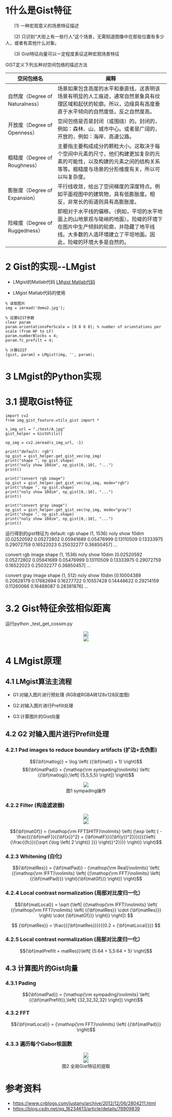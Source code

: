 # 1什么是Gist特征

&nbsp;&nbsp;&nbsp;&nbsp;&nbsp;&nbsp;&nbsp;(1) 一种宏观意义的场景特征描述

&nbsp;&nbsp;&nbsp;&nbsp;&nbsp;&nbsp;&nbsp;(2) 只识别“大街上有一些行人”这个场景，无需知道图像中在那些位置有多少人，或者有其他什么对象。

&nbsp;&nbsp;&nbsp;&nbsp;&nbsp;&nbsp;&nbsp;(3) Gist特征向量可以一定程度表征这种宏观场景特征

GIST定义下列五种对空间包络的描述方法

|空间包络名|阐释|
|--|--|
|自然度（Degree of Naturalness）|场景如果包含高度的水平和垂直线，这表明该场景有明显的人工痕迹，通常自然景象具有纹理区域和起伏的轮廓。所以，边缘具有高度垂直于水平倾向的自然度低，反之自然度高。|
|开放度（Degree of Openness）|空间包络是否是封闭（或围绕）的。封闭的，例如：森林、山、城市中心。或者是广阔的，开放的，例如：海岸、高速公路。|
|粗糙度（Degree of Roughness）|主要指主要构成成分的颗粒大小。这取决于每个空间中元素的尺寸，他们构建更加复杂的元素的可能性，以及构建的元素之间的结构关系等等。粗糙度与场景的分形维度有关，所以可以叫复杂度。|
|膨胀度（Degree of Expansion）|平行线收敛，给出了空间梯度的深度特点。例如平面视图中的建筑物，具有低膨胀度。相反，非常长的街道则具有高膨胀度。|
|险峻度（Degree of Ruggedness）|即相对于水平线的偏移。（例如，平坦的水平地面上的山地景观与陡峭的地面）。险峻的环境下在图片中生产倾斜的轮廓，并隐藏了地平线线。大多数的人造环境建立了平坦地面。因此，险峻的环境大多是自然的。|

# 2 Gist的实现--LMgist 

* LMgist的Matlab代码 [LMgist Matlab代码](http://people.csail.mit.edu/torralba/code/spatialenvelope/LMgist.m)

* LMgist Matlab代码的使用

```
% 读取图片
img = imread('demo2.jpg');

% 设置GIST参数
clear param
param.orientationsPerScale = [8 8 8 8]; % number of orientations per scale (from HF to LF)
param.numberBlocks = 4;
param.fc_prefilt = 4;

% 计算GIST
[gist, param] = LMgist(img, '', param);
```

# 3 LMgist的Python实现

# 3.1 提取Gist特征

```
import cv2
from img_gist_feature.utils_gist import *

s_img_url = "./test/A.jpg"
gist_helper = GistUtils()

np_img = cv2.imread(s_img_url, -1)

print("default: rgb")
np_gist = gist_helper.get_gist_vec(np_img)
print("shape ", np_gist.shape)
print("noly show 10dim", np_gist[0,:10], "...")
print()

print("convert rgb image")
np_gist = gist_helper.get_gist_vec(np_img, mode="rgb")
print("shape ", np_gist.shape)
print("noly show 10dim", np_gist[0,:10], "...")
print()

print("convert gray image")
np_gist = gist_helper.get_gist_vec(np_img, mode="gray")
print("shape ", np_gist.shape)
print("noly show 10dim", np_gist[0,:10], "...")
print()

```
运行得到的gist特征为
default: rgb
shape  (1, 1536)
noly show 10dim [0.02520592 0.05272802 0.05941689 0.05476999 0.13110509 0.13333975
 0.29072759 0.16522023 0.25032277 0.36850457] ...

convert rgb image
shape  (1, 1536)
noly show 10dim [0.02520592 0.05272802 0.05941689 0.05476999 0.13110509 0.13333975
 0.29072759 0.16522023 0.25032277 0.36850457] ...

convert gray image
shape  (1, 512)
noly show 10dim [0.10004389 0.20628179 0.17682694 0.16277722 0.10557428 0.14448622
 0.29214159 0.11260066 0.16488087 0.28381876] ...




# 3.2 Gist特征余弦相似距离

运行python _test_get_cossim.py

<center>
<img src="./README/01.jpg"><br>
</center>

<center>
<img src="./README/02.jpg"><br>
</center>

# 4 LMgist原理

## 4.1 LMgist算法主流程

* G1:对输入图片进行预处理 (RGB或RGBA转128x128灰度图)

* G2:对输入图片进行Prefilt处理

* G3:计算图片的Gist向量

## 4.2 G2 对输入图片进行Prefilt处理

### 4.2.1 Pad images to reduce boundary artifacts  (扩边+去伪影)

$${\bf{matlog}} = \log \left( {{\bf{mat}} + 1} \right)$$
$${\bf{matPad}} = {\mathop{\rm sympading}\nolimits} \left( {{\bf{matlog}},\left[ {5,5,5,5} \right]} \right)$$

<center>
<img src="./README/03.jpg"><br>
图1 sympading操作
</center>

### 4.2.2 Filter  (构造滤波器)

<center>
<img src="./README/04.jpg"><br>
</center>

<center>
<img src="./README/05.jpg"><br>
</center>


$${\bf{matGf}} = {\mathop{\rm FFTSHITF}\nolimits} \left( {\exp \left( { - \frac{{{\bf{matF}}{{\bf{x}}^2} + {\bf{matF}}{{\bf{y}}^2}}}{{{{\left( {\frac{{fc}}{{\sqrt {\log \left( 2 \right)} }}} \right)}^2}}}} \right)} \right)$$


### 4.2.3 Whitening  (白化)

$${\bf{matRes}} = {\bf{matPad}} - {\mathop{\rm Real}\nolimits} \left( {{\mathop{\rm IFFT}\nolimits} \left( {{\mathop{\rm FFT}\nolimits} \left( {{\bf{matPad}}} \right){\bf{matGf}}} \right)} \right)$$


### 4.2.4 Local contrast normalization (局部对比度归一化）

$${\bf{matLocal}} = \sqrt {\left| {{\mathop{\rm IFFT}\nolimits} \left( {{\mathop{\rm FFT}\nolimits} \left( {{\bf{matRes}} \cdot {\bf{matRes}}} \right) \cdot {\bf{matGf}}} \right)} \right|} $$

$$ {\bf{matRes}} = \frac{{{\bf{matRes}}}}{{0.2 + {\bf{matLocal}}}} $$



### 4.2.5 Local contrast normalization (局部对比度归一化）

$${\bf{matPrefilt = matRes}}\left[ {5:64 + 5,5:64 + 5} \right]$$

## 4.3 计算图片的Gist向量

### 4.3.1 Pading  

$${\bf{matPad}} = {\mathop{\rm sympading}\nolimits} \left( {{\bf{matPrefilt}},\left[ {32,32,32,32} \right]} \right)$$

### 4.3.2 FFT

$${\bf{matLocal}} = {\mathop{\rm FFT}\nolimits} \left( {{\bf{matPad}}} \right)$$

### 4.3.3 遍历每个Gabor核函数

<center>
<img src="./README/06.jpg"><br>
</center>

<center>
<img src="./README/07.jpg"><br>
图2 全局Gist特征的提取
</center>


# 参考资料

* https://www.cnblogs.com/justany/archive/2012/12/06/2804211.html
* https://blog.csdn.net/qq_16234613/article/details/78909839


